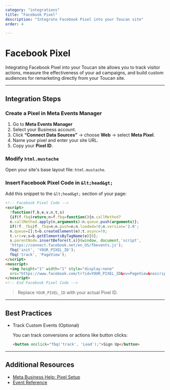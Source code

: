 ```yaml
---
category: "integrations"
title: "Facebook Pixel"
description: "Integrate Facebook Pixel into your Toucan site"
order: 4

---
```


# Facebook Pixel

Integrating Facebook Pixel into your Toucan site allows you to track visitor actions, measure the effectiveness of your ad campaigns, and build custom audiences for remarketing directly from your Toucan site.

---

## Integration Steps

### Create a Pixel in Meta Events Manager

1. Go to **Meta Events Manager**
2. Select your Business account.
3. Click **“Connect Data Sources”** → choose **Web** → select **Meta Pixel**.
4. Name your pixel and enter your site URL.
5. Copy your **Pixel ID**.

### Modify `html.mustache`

Open your site's base layout file: `html.mustache`.

### Insert Facebook Pixel Code in `&lt;head&gt;`

Add this snippet to the `&lt;head&gt;` section of your page:

```html
<!-- Facebook Pixel Code -->
<script>
  !function(f,b,e,v,n,t,s)
  {if(f.fbq)return;n=f.fbq=function(){n.callMethod?
  n.callMethod.apply(n,arguments):n.queue.push(arguments)};
  if(!f._fbq)f._fbq=n;n.push=n;n.loaded=!0;n.version='2.0';
  n.queue=[];t=b.createElement(e);t.async=!0;
  t.src=v;s=b.getElementsByTagName(e)[0];
  s.parentNode.insertBefore(t,s)}(window, document,'script',
  'https://connect.facebook.net/en_US/fbevents.js');
  fbq('init', 'YOUR_PIXEL_ID');
  fbq('track', 'PageView');
</script>
<noscript>
  <img height="1" width="1" style="display:none"
  src="https://www.facebook.com/tr?id=YOUR_PIXEL_ID&ev=PageView&noscript=1"/>
</noscript>
<!-- End Facebook Pixel Code -->
```

> Replace `YOUR_PIXEL_ID` with your actual Pixel ID.

---

## Best Practices

- Track Custom Events (Optional)

  You can track conversions or actions like button clicks:

  ```html
  <button onclick="fbq('track', 'Lead');">Sign Up</button>
  ```

---

## Additional Resources

- [Meta Business Help: Pixel Setup](https://www.facebook.com/business/help/952192354843755)
- [Event Reference](https://developers.facebook.com/docs/meta-pixel/reference/)
